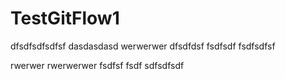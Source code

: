 # TestGitFlow1
dfsdfsdfsdfsf
dasdasdasd
werwerwer
dfsdfdsf
fsdfsdf
fsdfsdfsf

rwerwer
rwerwerwer
fsdfsf
fsdf
sdfsdfsdf